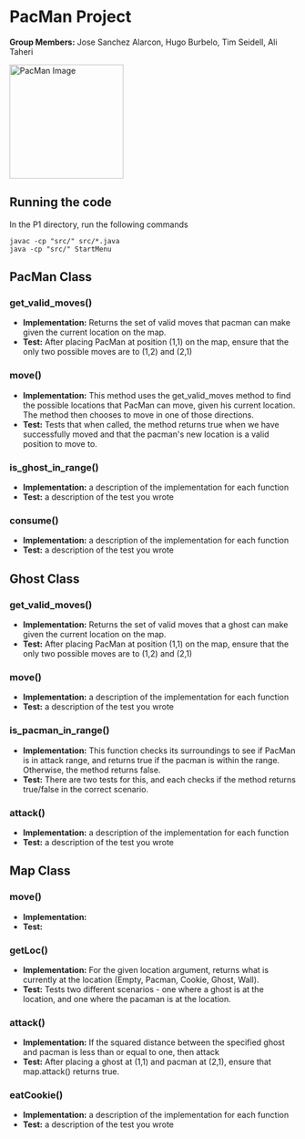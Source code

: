 # PacMan Project

**Group Members:** Jose Sanchez Alarcon, Hugo Burbelo, Tim Seidell, Ali Taheri

<img src="https://github.com/cmsc388T-winter22/Team12/blob/main/Projects/P1/pacman.jpg?raw=true" alt="PacMan Image" width="200"></img>

## Running the code

In the P1 directory, run the following commands
```console
javac -cp "src/" src/*.java
java -cp "src/" StartMenu
```

## PacMan Class

### get_valid_moves()

- **Implementation:** Returns the set of valid moves that pacman can make given the current location on the map.
- **Test:** After placing PacMan at position (1,1) on the map, ensure that the only two possible moves are to (1,2) and (2,1)

### move()

- **Implementation:**  This method uses the get_valid_moves method to find the possible locations that PacMan can move, given his current location. The method then chooses to move in one of those directions.
- **Test:** Tests that when called, the method returns true when we have successfully moved and that the pacman's new location is a valid position to move to.

### is_ghost_in_range()

- **Implementation:** a description of the implementation for each function
- **Test:** a description of the test you wrote

### consume()

- **Implementation:** a description of the implementation for each function
- **Test:** a description of the test you wrote

## Ghost Class

### get_valid_moves()

- **Implementation:** Returns the set of valid moves that a ghost can make given the current location on the map.
- **Test:** After placing PacMan at position (1,1) on the map, ensure that the only two possible moves are to (1,2) and (2,1)

### move()

- **Implementation:** a description of the implementation for each function
- **Test:** a description of the test you wrote

### is_pacman_in_range()

- **Implementation:** This function checks its surroundings to see if PacMan is in attack range, and returns true if the pacman is within the range. Otherwise, the method returns false.
- **Test:** There are two tests for this, and each checks if the method returns true/false in the correct scenario.

### attack()

- **Implementation:** a description of the implementation for each function
- **Test:** a description of the test you wrote

## Map Class

### move()

- **Implementation:** 
- **Test:** 

### getLoc()

- **Implementation:** For the given location argument, returns what is currently at the location (Empty, Pacman, Cookie, Ghost, Wall).
- **Test:** Tests two different scenarios - one where a ghost is at the location, and one where the pacaman is at the location.

### attack()

- **Implementation:** If the squared distance between the specified ghost and pacman is less than or equal to one, then attack
- **Test:** After placing a ghost at (1,1) and pacman at (2,1), ensure that map.attack() returns true.

### eatCookie()

- **Implementation:** a description of the implementation for each function
- **Test:** a description of the test you wrote
